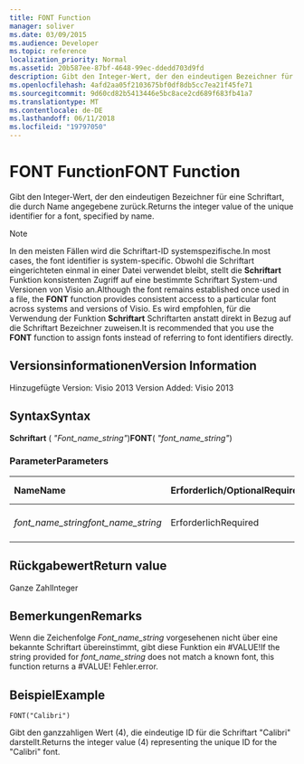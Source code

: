 ```yaml
---
title: FONT Function
manager: soliver
ms.date: 03/09/2015
ms.audience: Developer
ms.topic: reference
localization_priority: Normal
ms.assetid: 20b587ee-87bf-4648-99ec-ddedd703d9fd
description: Gibt den Integer-Wert, der den eindeutigen Bezeichner für eine Schriftart, die durch Name angegebene zurück.
ms.openlocfilehash: 4afd2aa05f2103675bf0df8db5cc7ea21f45fe71
ms.sourcegitcommit: 9d60cd82b5413446e5bc8ace2cd689f683fb41a7
ms.translationtype: MT
ms.contentlocale: de-DE
ms.lasthandoff: 06/11/2018
ms.locfileid: "19797050"
---
```

# <a name="font-function"></a><span data-ttu-id="a9bb0-103">FONT Function</span><span class="sxs-lookup"><span data-stu-id="a9bb0-103">FONT Function</span></span>

<span data-ttu-id="a9bb0-104">Gibt den Integer-Wert, der den eindeutigen Bezeichner für eine Schriftart, die durch Name angegebene zurück.</span><span class="sxs-lookup"><span data-stu-id="a9bb0-104">Returns the integer value of the unique identifier for a font, specified by name.</span></span>
  
> [!NOTE]
> <span data-ttu-id="a9bb0-105">In den meisten Fällen wird die Schriftart-ID systemspezifische.</span><span class="sxs-lookup"><span data-stu-id="a9bb0-105">In most cases, the font identifier is system-specific.</span></span> <span data-ttu-id="a9bb0-106">Obwohl die Schriftart eingerichteten einmal in einer Datei verwendet bleibt, stellt die **Schriftart** Funktion konsistenten Zugriff auf eine bestimmte Schriftart System-und Versionen von Visio an.</span><span class="sxs-lookup"><span data-stu-id="a9bb0-106">Although the font remains established once used in a file, the **FONT** function provides consistent access to a particular font across systems and versions of Visio.</span></span> <span data-ttu-id="a9bb0-107">Es wird empfohlen, für die Verwendung der Funktion **Schriftart** Schriftarten anstatt direkt in Bezug auf die Schriftart Bezeichner zuweisen.</span><span class="sxs-lookup"><span data-stu-id="a9bb0-107">It is recommended that you use the **FONT** function to assign fonts instead of referring to font identifiers directly.</span></span> 
  
## <a name="version-information"></a><span data-ttu-id="a9bb0-108">Versionsinformationen</span><span class="sxs-lookup"><span data-stu-id="a9bb0-108">Version Information</span></span>

<span data-ttu-id="a9bb0-109">Hinzugefügte Version: Visio 2013
</span><span class="sxs-lookup"><span data-stu-id="a9bb0-109">Version Added: Visio 2013</span></span> 
  
## <a name="syntax"></a><span data-ttu-id="a9bb0-110">Syntax</span><span class="sxs-lookup"><span data-stu-id="a9bb0-110">Syntax</span></span>

 <span data-ttu-id="a9bb0-111">**Schriftart** ( _"Font_name_string"_)</span><span class="sxs-lookup"><span data-stu-id="a9bb0-111">**FONT**( _"font_name_string"_)</span></span>
  
### <a name="parameters"></a><span data-ttu-id="a9bb0-112">Parameter</span><span class="sxs-lookup"><span data-stu-id="a9bb0-112">Parameters</span></span>

|<span data-ttu-id="a9bb0-113">**Name**</span><span class="sxs-lookup"><span data-stu-id="a9bb0-113">**Name**</span></span>|<span data-ttu-id="a9bb0-114">**Erforderlich/Optional**</span><span class="sxs-lookup"><span data-stu-id="a9bb0-114">**Required/Optional**</span></span>|<span data-ttu-id="a9bb0-115">**Datentyp**</span><span class="sxs-lookup"><span data-stu-id="a9bb0-115">**Data Type**</span></span>|<span data-ttu-id="a9bb0-116">**Beschreibung**</span><span class="sxs-lookup"><span data-stu-id="a9bb0-116">**Description**</span></span>|
|:-----|:-----|:-----|:-----|
| <span data-ttu-id="a9bb0-117">_font_name_string_</span><span class="sxs-lookup"><span data-stu-id="a9bb0-117">_font_name_string_</span></span> <br/> |<span data-ttu-id="a9bb0-118">Erforderlich</span><span class="sxs-lookup"><span data-stu-id="a9bb0-118">Required</span></span>  <br/> |<span data-ttu-id="a9bb0-119">**string**</span><span class="sxs-lookup"><span data-stu-id="a9bb0-119">**string**</span></span> <br/> |<span data-ttu-id="a9bb0-120">Der Name der Schriftart.</span><span class="sxs-lookup"><span data-stu-id="a9bb0-120">The name of the font.</span></span>  <br/> |
   
## <a name="return-value"></a><span data-ttu-id="a9bb0-121">Rückgabewert</span><span class="sxs-lookup"><span data-stu-id="a9bb0-121">Return value</span></span>

<span data-ttu-id="a9bb0-122">Ganze Zahl</span><span class="sxs-lookup"><span data-stu-id="a9bb0-122">Integer</span></span>
  
## <a name="remarks"></a><span data-ttu-id="a9bb0-123">Bemerkungen</span><span class="sxs-lookup"><span data-stu-id="a9bb0-123">Remarks</span></span>

<span data-ttu-id="a9bb0-124">Wenn die Zeichenfolge *Font_name_string* vorgesehenen nicht über eine bekannte Schriftart übereinstimmt, gibt diese Funktion ein #VALUE!</span><span class="sxs-lookup"><span data-stu-id="a9bb0-124">If the string provided for  *font_name_string*  does not match a known font, this function returns a #VALUE!</span></span> <span data-ttu-id="a9bb0-125">Fehler.</span><span class="sxs-lookup"><span data-stu-id="a9bb0-125">error.</span></span> 
  
## <a name="example"></a><span data-ttu-id="a9bb0-126">Beispiel</span><span class="sxs-lookup"><span data-stu-id="a9bb0-126">Example</span></span>

 `FONT("Calibri")`
  
<span data-ttu-id="a9bb0-127">Gibt den ganzzahligen Wert (4), die eindeutige ID für die Schriftart "Calibri" darstellt.</span><span class="sxs-lookup"><span data-stu-id="a9bb0-127">Returns the integer value (4) representing the unique ID for the "Calibri" font.</span></span>
  

